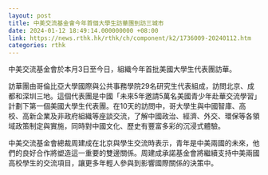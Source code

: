 ```yaml
---
layout: post
title: 中美交流基金會今年首個大學生訪華團到訪三城市
date: 2024-01-12 18:49:14.000000000 +08:00
link: https://news.rthk.hk/rthk/ch/component/k2/1736009-20240112.htm
categories: rthk
---
```


中美交流基金會於本月3日至今日，組織今年首批美國大學生代表團訪華。

訪華團由哥倫比亞大學國際與公共事務學院29名研究生代表組成，訪問北京、成都和深圳三地。這個代表團是中國「未來5年邀請5萬名美國青少年赴華交流學習」計劃下第一個美國大學生代表團。在10天的訪問中，哥大學生與中國智庫、高校、高新企業及非政府組織等座談交流，了解中國政治、經濟、外交、環保等各領域政策制定與實施，同時對中國文化、歷史有豐富多彩的沉浸式體驗。

中美交流基金會總裁周建成在北京與學生交流時表示，青年是中美兩國的未來，他們的良好合作將塑造這一重要的雙邊關係。周建成承諾基金會將繼續支持中美兩國高校學生的交流項目，讓更多年輕人參與到影響國際關係的決策中。

